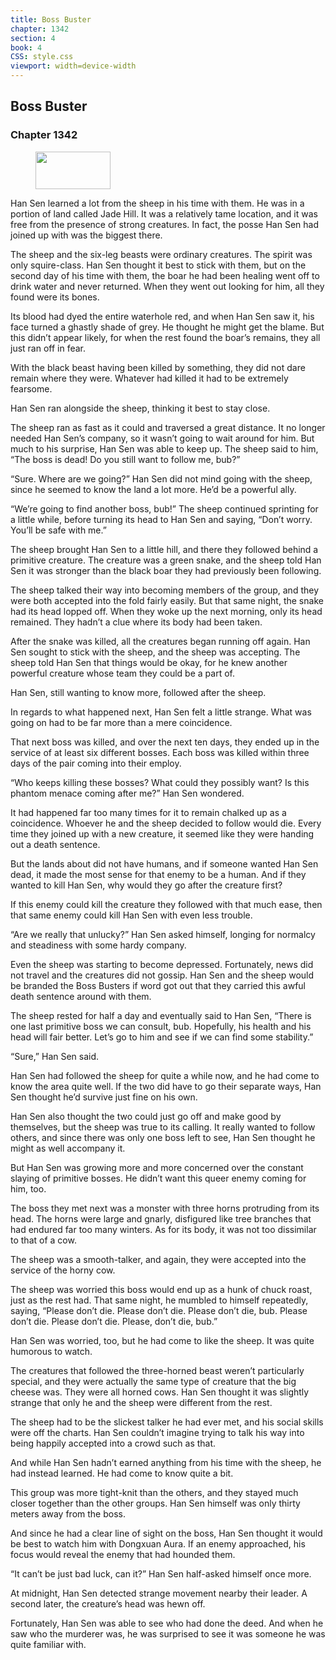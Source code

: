 ```yaml
---
title: Boss Buster
chapter: 1342
section: 4
book: 4
CSS: style.css
viewport: width=device-width
---
```


## Boss Buster

### Chapter 1342

<figure>
	<img src="../Images/gem.gif" alt="" id="gem" width="120" height="60" />
</figure>

Han Sen learned a lot from the sheep in his time with them. He was in a portion of land called Jade Hill. It was a relatively tame location, and it was free from the presence of strong creatures. In fact, the posse Han Sen had joined up with was the biggest there.

The sheep and the six-leg beasts were ordinary creatures. The spirit was only squire-class. Han Sen thought it best to stick with them, but on the second day of his time with them, the boar he had been healing went off to drink water and never returned. When they went out looking for him, all they found were its bones.

Its blood had dyed the entire waterhole red, and when Han Sen saw it, his face turned a ghastly shade of grey. He thought he might get the blame. But this didn’t appear likely, for when the rest found the boar’s remains, they all just ran off in fear.

With the black beast having been killed by something, they did not dare remain where they were. Whatever had killed it had to be extremely fearsome.

Han Sen ran alongside the sheep, thinking it best to stay close.

The sheep ran as fast as it could and traversed a great distance. It no longer needed Han Sen’s company, so it wasn’t going to wait around for him. But much to his surprise, Han Sen was able to keep up. The sheep said to him, “The boss is dead! Do you still want to follow me, bub?”

“Sure. Where are we going?” Han Sen did not mind going with the sheep, since he seemed to know the land a lot more. He’d be a powerful ally.

“We’re going to find another boss, bub!” The sheep continued sprinting for a little while, before turning its head to Han Sen and saying, “Don’t worry. You’ll be safe with me.”

The sheep brought Han Sen to a little hill, and there they followed behind a primitive creature. The creature was a green snake, and the sheep told Han Sen it was stronger than the black boar they had previously been following.

The sheep talked their way into becoming members of the group, and they were both accepted into the fold fairly easily. But that same night, the snake had its head lopped off. When they woke up the next morning, only its head remained. They hadn’t a clue where its body had been taken.

After the snake was killed, all the creatures began running off again. Han Sen sought to stick with the sheep, and the sheep was accepting. The sheep told Han Sen that things would be okay, for he knew another powerful creature whose team they could be a part of.

Han Sen, still wanting to know more, followed after the sheep.

In regards to what happened next, Han Sen felt a little strange. What was going on had to be far more than a mere coincidence.

That next boss was killed, and over the next ten days, they ended up in the service of at least six different bosses. Each boss was killed within three days of the pair coming into their employ.

“Who keeps killing these bosses? What could they possibly want? Is this phantom menace coming after me?” Han Sen wondered.

It had happened far too many times for it to remain chalked up as a coincidence. Whoever he and the sheep decided to follow would die. Every time they joined up with a new creature, it seemed like they were handing out a death sentence.

But the lands about did not have humans, and if someone wanted Han Sen dead, it made the most sense for that enemy to be a human. And if they wanted to kill Han Sen, why would they go after the creature first?

If this enemy could kill the creature they followed with that much ease, then that same enemy could kill Han Sen with even less trouble.

“Are we really that unlucky?” Han Sen asked himself, longing for normalcy and steadiness with some hardy company.

Even the sheep was starting to become depressed. Fortunately, news did not travel and the creatures did not gossip. Han Sen and the sheep would be branded the Boss Busters if word got out that they carried this awful death sentence around with them.

The sheep rested for half a day and eventually said to Han Sen, “There is one last primitive boss we can consult, bub. Hopefully, his health and his head will fair better. Let’s go to him and see if we can find some stability.”

“Sure,” Han Sen said.

Han Sen had followed the sheep for quite a while now, and he had come to know the area quite well. If the two did have to go their separate ways, Han Sen thought he’d survive just fine on his own.

Han Sen also thought the two could just go off and make good by themselves, but the sheep was true to its calling. It really wanted to follow others, and since there was only one boss left to see, Han Sen thought he might as well accompany it.

But Han Sen was growing more and more concerned over the constant slaying of primitive bosses. He didn’t want this queer enemy coming for him, too.

The boss they met next was a monster with three horns protruding from its head. The horns were large and gnarly, disfigured like tree branches that had endured far too many winters. As for its body, it was not too dissimilar to that of a cow.

The sheep was a smooth-talker, and again, they were accepted into the service of the horny cow.

The sheep was worried this boss would end up as a hunk of chuck roast, just as the rest had. That same night, he mumbled to himself repeatedly, saying, “Please don’t die. Please don’t die. Please don’t die, bub. Please don’t die. Please don’t die. Please, don’t die, bub.”

Han Sen was worried, too, but he had come to like the sheep. It was quite humorous to watch.

The creatures that followed the three-horned beast weren’t particularly special, and they were actually the same type of creature that the big cheese was. They were all horned cows. Han Sen thought it was slightly strange that only he and the sheep were different from the rest.

The sheep had to be the slickest talker he had ever met, and his social skills were off the charts. Han Sen couldn’t imagine trying to talk his way into being happily accepted into a crowd such as that.

And while Han Sen hadn’t earned anything from his time with the sheep, he had instead learned. He had come to know quite a bit.

This group was more tight-knit than the others, and they stayed much closer together than the other groups. Han Sen himself was only thirty meters away from the boss.

And since he had a clear line of sight on the boss, Han Sen thought it would be best to watch him with Dongxuan Aura. If an enemy approached, his focus would reveal the enemy that had hounded them.

“It can’t be just bad luck, can it?” Han Sen half-asked himself once more.

At midnight, Han Sen detected strange movement nearby their leader. A second later, the creature’s head was hewn off.

Fortunately, Han Sen was able to see who had done the deed. And when he saw who the murderer was, he was surprised to see it was someone he was quite familiar with.
